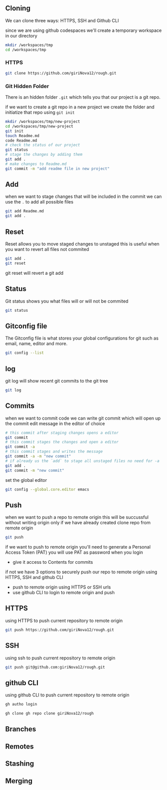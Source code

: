 ## Cloning 

We can clone three ways: HTTPS, SSH and Github CLI


since we are using github codespaces we'll create a 
temporary workspace in our directory


```sh
mkdir /workspaces/tmp 
cd /workspaces/tmp 
```

### HTTPS

```sh
git clone https://github.com/giriNova12/rough.git
```

### Git Hidden Folder

There is an hidden folder `.git` which tells you that our project
is a git repo.

if we want to create a git repo in a new project we create the folder 
and initiatize that repo using `git init`

```sh
mkdir /workspaces/tmp/new-project
cd /workspaces/tmp/new-project
git init
touch Readme.md
code Readme.md 
# check the status of our project
git status
# stage the changes by adding them 
git add .
# make changes to Readme.md 
git commit -m "add readme file in new project"
```
## Add

when we want to stage changes that will be included in the commit
we can use the `.` to add all possible files 

```sh
git add Readme.md
git add .
```

## Reset 

Reset allows you to move staged changes to unstaged 
this is useful when you want to revert all files not commited 


```sh
git add .
git reset
```

git reset will revert a git add

## Status 

Git status shows you what files will or will not be commited

```sh 
git status 
```

## Gitconfig file

The Gitconfig file is what stores your global configurations for 
git such as email, name, editor and more.

```sh
git config --list 
```

## log 

git log will show recent git commits to the git tree 

```sh
git log
```


## Commits

when we want to commit code we can write git commit which will open 
up the commit edit message in the editor of choice

```sh
# this commit after staging changes opens a editor
git commit
# this commit stages the changes and open a editor
git commit -a
# this commit stages and writes the message 
git commit -a -m "new commit"
# if already us the `add` to stage all unstaged files no need for -a 
git add .
git commit -m "new commit"

```

set the global editor

```sh
git config --global.core.editor emacs
```

## Push

when we want to push a repo to remote origin 
this will be succussful without writing origin only if 
we have already created clone repo from remote origin

```sh
git push 
```

if we want to push to remote origin 
you'll need to generate a Personal Access Token (PAT)
you will use PAT as password when you login

- give it access to Contents for commits

if not we have 3 options to securely push our repo
to remote origin using HTTPS, SSH and github CLI

- push to remote origin using HTTPS or SSH urls
- use github CLI to login to remote origin and push 


## HTTPS

using HTTPS to push current repository to remote origin

```sh
git push https://github.com/giriNova12/rough.git
```

## SSH

using ssh to push current repository to remote origin 

```sh
git push git@github.com:giriNova12/rough.git
```

## github CLI 

using github CLI to push current repository to remote origin 

```sh
gh autho login
```

```sh
gh clone gh repo clone giriNova12/rough
```



## Branches

## Remotes

## Stashing

## Merging

